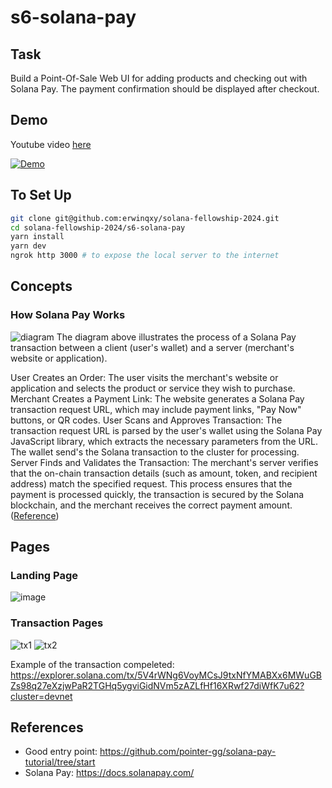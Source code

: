 # s6-solana-pay

## Task

Build a Point-Of-Sale Web UI for adding products and checking out with Solana Pay. The payment confirmation should be displayed after checkout. 

## Demo 

Youtube video [here](https://www.youtube.com/watch?v=9Wenb5sl65g)

[![Demo](https://img.youtube.com/vi/9Wenb5sl65g/0.jpg)](https://www.youtube.com/watch?v=9Wenb5sl65g)


## To Set Up

```bash
git clone git@github.com:erwinqxy/solana-fellowship-2024.git
cd solana-fellowship-2024/s6-solana-pay
yarn install
yarn dev
ngrok http 3000 # to expose the local server to the internet
```


## Concepts 

### How Solana Pay Works

![diagram](./images/diagram.png)
The diagram above illustrates the process of a Solana Pay transaction between a client (user's wallet) and a server (merchant's website or application).

User Creates an Order: The user visits the merchant's website or application and selects the product or service they wish to purchase.
Merchant Creates a Payment Link: The website generates a Solana Pay transaction request URL, which may include payment links, "Pay Now" buttons, or QR codes.
User Scans and Approves Transaction: The transaction request URL is parsed by the user's wallet using the Solana Pay JavaScript library, which extracts the necessary parameters from the URL. The wallet send's the Solana transaction to the cluster for processing.
Server Finds and Validates the Transaction: The merchant's server verifies that the on-chain transaction details (such as amount, token, and recipient address) match the specified request. This process ensures that the payment is processed quickly, the transaction is secured by the Solana blockchain, and the merchant receives the correct payment amount. ([Reference](https://www.quicknode.com/guides/solana-development/solana-pay/getting-started-with-solana-pay))

## Pages 

### Landing Page

![image](./images/landing.png)

### Transaction Pages 
![tx1](./images/1.jpeg)
![tx2](./images/2.jpeg)

Example of the transaction compeleted: https://explorer.solana.com/tx/5V4rWNg6VoyMCsJ9txNfYMABXx6MWuGBZs98q27eXzjwPaR2TGHq5ygviGidNVm5zAZLfHf16XRwf27diWfK7u62?cluster=devnet 

## References 
- Good entry point:  https://github.com/pointer-gg/solana-pay-tutorial/tree/start
- Solana Pay: https://docs.solanapay.com/
